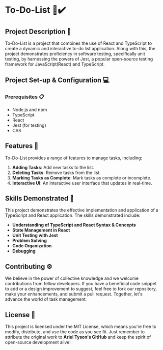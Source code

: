 # To-Do-List 📝✔️

## Project Description 🎨

To-Do-List is a project that combines the use of React and TypeScript to create a dynamic and interactive to-do list application. Along with this, the project demonstrates proficiency in software testing, specifically unit testing, by harnessing the powers of Jest, a popular open-source testing framework for JavaScript(React) and TypeScript.

## Project Set-up & Configuration  💻

### Prerequisites 📋

- Node.js and npm
- TypeScript
- React
- Jest (for testing)
- CSS

## Features 🌟

To-Do-List provides a range of features to manage tasks, including:

1) **Adding Tasks**: Add new tasks to the list.
2) **Deleting Tasks**: Remove tasks from the list.
3) **Marking Tasks as Complete**: Mark tasks as complete or incomplete.
4) **Interactive UI**: An interactive user interface that updates in real-time.

## Skills Demonstrated 🥋

This project demonstrates the effective implementation and application of a TypeScript and React application. The skills demonstrated include:

- **Understanding of TypeScript and React Syntax & Concepts**
- **State Management in React**
- **Unit Testing with Jest**
- **Problem Solving**
- **Code Organization**
- **Debugging**

## Contributing ⚙️

We believe in the power of collective knowledge and we welcome contributions from fellow developers. If you have a beneficial code snippet to add or a design improvement to suggest, feel free to fork our repository, make your enhancements, and submit a pull request. Together, let's advance the world of task management.

## License 📜

This project is licensed under the MIT License, which means you're free to modify, distribute, and use the code as you see fit. Just remember to attribute the original work to **Ariel Tyson's GitHub** and keep the spirit of open-source development alive!
